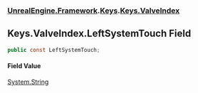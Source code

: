 ### [UnrealEngine.Framework](./UnrealEngine-Framework.md 'UnrealEngine.Framework').[Keys](./UnrealEngine-Framework-Keys.md 'UnrealEngine.Framework.Keys').[Keys.ValveIndex](./UnrealEngine-Framework-Keys-ValveIndex.md 'UnrealEngine.Framework.Keys.ValveIndex')
## Keys.ValveIndex.LeftSystemTouch Field
  
```csharp
public const LeftSystemTouch;
```
#### Field Value
[System.String](https://docs.microsoft.com/en-us/dotnet/api/System.String 'System.String')  
